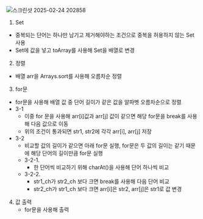 
![스크린샷 2025-02-24 202858](https://github.com/user-attachments/assets/f3fb2f7c-8e9b-4af7-9224-43e7fcf70a9f)

1. Set
- 중복되는 단어는 하나만 남기고 제거해야하는 조건으로 중복을 허용하지 않는 Set 사용
- Set에 값을 넣고 toArray를 사용해 Set을 배열로 변경

2. 정렬
- 배열 arr을 Arrays.sort를 사용해 오름차순 정렬

3. for문
- for문을 사용해 배열 값 중 단어 길이가 같은 값을 알파벳 오름차순으로 정렬
- 3-1 
  - 이중 for 문을 사용해 arr[i]값과 arr[j] 값이 같으면 해당 for문을 break를 사용해 다음 값으로 이동
  - 위의 조건이 통과되면 str1, str2에 각각 arr[i], arr[j] 저장
- 3-2
  - 비교할 값의 길이가 같으면 아래 for문 실행, for문은 두 값의 길이는 같기 때문에 해당 단어의 길이만큼 for문 실행
  - 3-2-1.
    - 한 단어씩 비교하기 위해 charAt()을 사용해 단어 하나씩 비교
  - 3-2-2.
    - str1_ch가 str2_ch 보다 크면 break를 사용해 다음 단어 비교
    - str2_ch가 str1_ch 보다 크면 arr[i]은 str2, arr[j]은 str1로 값 변경
     

4. 값 출력
    - for문을 사용해 출력